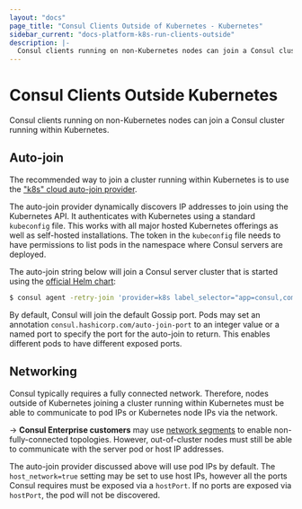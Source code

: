 ```yaml
---
layout: "docs"
page_title: "Consul Clients Outside of Kubernetes - Kubernetes"
sidebar_current: "docs-platform-k8s-run-clients-outside"
description: |-
  Consul clients running on non-Kubernetes nodes can join a Consul cluster running within Kubernetes.
---
```


# Consul Clients Outside Kubernetes

Consul clients running on non-Kubernetes nodes can join a Consul cluster running within Kubernetes.

## Auto-join

The recommended way to join a cluster running within Kubernetes is to
use the ["k8s" cloud auto-join provider](/docs/agent/cloud-auto-join.html#kubernetes-k8s-).

The auto-join provider dynamically discovers IP addresses to join using
the Kubernetes API. It authenticates with Kubernetes using a standard
`kubeconfig` file. This works with all major hosted Kubernetes offerings
as well as self-hosted installations. The token in the `kubeconfig` file
needs to have permissions to list pods in the namespace where Consul servers
are deployed.

The auto-join string below will join a Consul server cluster that is
started using the [official Helm chart](/docs/platform/k8s/helm.html):

```sh
$ consul agent -retry-join 'provider=k8s label_selector="app=consul,component=server"'
```

By default, Consul will join the default Gossip port. Pods may set an
annotation `consul.hashicorp.com/auto-join-port` to an integer value or
a named port to specify the port for the auto-join to return. This enables
different pods to have different exposed ports.

## Networking

Consul typically requires a fully connected network. Therefore,
nodes outside of Kubernetes joining a cluster running within Kubernetes must be able to communicate
to pod IPs or Kubernetes node IPs via the network.

-> **Consul Enterprise customers** may use
[network segments](/docs/enterprise/network-segments/index.html) to
enable non-fully-connected topologies. However, out-of-cluster nodes must still
be able to communicate with the server pod or host IP addresses.

The auto-join provider discussed above will use pod IPs by default. The
`host_network=true` setting may be set to use host IPs, however all the ports
Consul requires must be exposed via a `hostPort`. If no ports are exposed via
`hostPort`, the pod will not be discovered.
